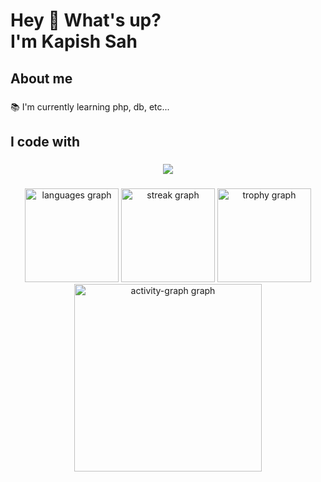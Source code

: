 <h1 align="left">Hey 👋 What's up?<br>I'm Kapish Sah</h1>

###

<p align="left"></p>

###

<h2 align="left">About me</h2>

###

<p align="left">📚 I'm currently learning php, db, etc...</p>

###

<h2 align="left">I code with</h2>

###
<div align="center">
  <img src="https://profile-counter.glitch.me/Kapishhhh/count.svg?"  />
</div>

###


<div align="center">
  <img src="https://github-readme-stats.vercel.app/api/top-langs?username=Kapishhhh&locale=en&hide_title=false&layout=compact&card_width=320&langs_count=5&theme=dracula&hide_border=false&order=2" height="150" alt="languages graph"  />
  <img src="https://streak-stats.demolab.com?user=Kapishhhh&locale=en&mode=daily&theme=dracula&hide_border=false&border_radius=5&order=3" height="150" alt="streak graph"  />
  <img src="https://github-profile-trophy.vercel.app?username=Kapishhhh&theme=dracula&column=-1&row=1&margin-w=8&margin-h=8&no-bg=false&no-frame=false&order=4" height="150" alt="trophy graph"  />
  <img src="https://github-readme-activity-graph.vercel.app/graph?username=Kapishhhh&radius=16&theme=react&area=true&order=5" height="300" alt="activity-graph graph"  />
</div>

###
